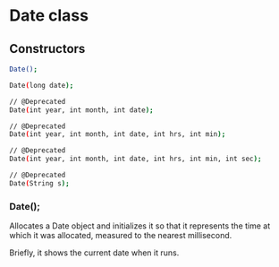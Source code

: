 # Date class

## Constructors

```bash
Date();

Date(long date);

// @Deprecated
Date(int year, int month, int date);

// @Deprecated
Date(int year, int month, int date, int hrs, int min);

// @Deprecated
Date(int year, int month, int date, int hrs, int min, int sec);

// @Deprecated
Date(String s);
```

### Date();

Allocates a Date object and initializes it so that it represents the time at which it was allocated, measured to the nearest millisecond.

Briefly, it shows the current date when it runs.
